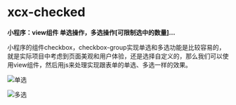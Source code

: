 # xcx-checked
**小程序：view组件 单选操作，多选操作[可限制选中的数量]...**

小程序的组件checkbox，checkbox-group实现单选和多选功能是比较容易的，就是实际项目中考虑到页面美观和用户体验，还是选择自定义的，那么我们可以使用view组件，然后用js来处理实现跟表单的单选、多选一样的效果。

![单选][1]


![多选][2]


  [1]: http://wx4.sinaimg.cn/mw690/6ecf2da3gy1g0suwn28grj20aa0ihweo.jpg
  [2]: http://wx1.sinaimg.cn/mw690/6ecf2da3gy1g0suwnrtlqj20ad0iiq38.jpg
